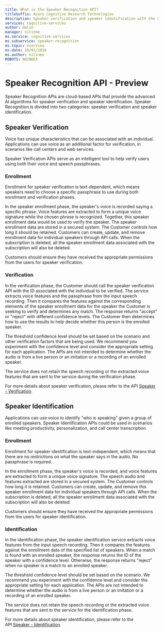 ```yaml
---
title: What is the Speaker Recognition API?
titleSuffix: Azure Cognitive Research Technologies
description: Speaker verification and speaker identification with the Speaker Recognition API in Cognitive Research Technologies.
services: cognitive-services
author: dwlin
manager: nitinme
ms.service: cognitive-services
ms.subservice: speaker-recognition
ms.topic: overview
ms.date: 10/01/2018
ms.author: nitinme
ROBOTS: NOINDEX
---
```


# Speaker Recognition API - Preview

Speaker Recognition APIs are cloud-based APIs that provide the advanced AI algorithms for speaker verification and speaker identification. Speaker Recognition is divided into two categories: speaker verification and speaker identification.

## Speaker Verification

Voice has unique characteristics that can be associated with an individual.  Applications can use voice as an additional factor for verification, in scenarios like call centers and web services.

Speaker Verification APIs serve as an intelligent tool to help verify users using both their voice and speech passphrases.

### Enrollment

Enrollment for speaker verification is text-dependent, which means speakers need to choose a specific passphrase to use during both enrollment and verification phases.

In the speaker enrollment phase, the speaker's voice is recorded saying a specific phrase. Voice features are extracted to form a unique voice signature while the chosen phrase is recognized. Together, this speaker enrollment data would be used to verify the speaker. The speaker enrollment data are stored in a secured system. The Customer controls how long it should be retained. Customers can create, update, and remove enrollment data for individual speakers through API calls.  When the subscription is deleted, all the speaker enrollment data associated with the subscription will also be deleted.

Customers should ensure they have received the appropriate permissions from the users for speaker verification.

### Verification

In the verification phase, the Customer should call the speaker verification API with the ID associated with the individual to be verified.  The service extracts voice features and the passphrase from the input speech recording. Then it compares the features against the corresponding elements of the speaker enrollment data for the speaker the Customer is seeking to verify and determines any match.  The response returns "accept" or "reject" with different confidence levels.  The Customer then determines how to use the results to help decide whether this person is the enrolled  speaker.

The threshold confidence level should be set based on the scenario and other verification factors that are being used. We recommend you experiment with the confidence level and consider the appropriate setting for each application. The APIs are not intended to determine whether the audio is from a live person or an imitation or a recording of an enrolled speaker.

The service does not retain the speech recording or the extracted voice features that are sent to the service during the verification phase.

For more details about speaker verification, please refer to the API [Speaker - Verification](https://westus.dev.cognitive.microsoft.com/docs/services/563309b6778daf02acc0a508/operations/563309b7778daf06340c9652).

## Speaker Identification

Applications can use voice to identify "who is speaking" given a group of enrolled speakers. Speaker Identification APIs could be used in scenarios like meeting productivity, personalization, and call center transcription.

### Enrollment

Enrollment for speaker identification is text-independent, which means that there are no restrictions on what the speaker says in the audio. No passphrase is required.

In the enrollment phase, the speaker's voice is recorded, and voice features are extracted to form a unique voice signature. The speech audio and features extracted are stored in a secured system. The Customer controls how long it is retained. Customers can create, update, and remove this speaker enrollment data for individual speakers through API calls. When the subscription is deleted, all the speaker enrollment data associated with the subscription will also be deleted.

Customers should ensure they have received the appropriate permissions from the users for speaker identification.

### Identification

In the identification phase, the speaker identification service extracts voice features from the input speech recording. Then it compares the features against the enrollment data of the specified list of speakers. When a match is found with an enrolled speaker, the response returns the ID of the speaker with a confidence level.  Otherwise, the response returns "reject" when no speaker is a match to an enrolled speaker.

The threshold confidence level should be set based on the scenario. We recommend you experiment with the confidence level and consider the appropriate setting for each application. The APIs are not intended to determine whether the audio is from a live person or an imitation or a recording of an enrolled speaker.

The service does not retain the speech recording or the extracted voice features that are sent to the service for the identification phase.

For more details about speaker identification, please refer to the API [Speaker - Identification](https://westus.dev.cognitive.microsoft.com/docs/services/563309b6778daf02acc0a508/operations/5645c068e597ed22ec38f42e).
